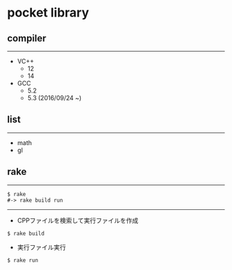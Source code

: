﻿# **pocket library**

## compiler
***
* VC++
	* 12
	* 14
* GCC
	* 5.2
	* 5.3 (2016/09/24 ~)

## list
***
* math
* gl

## rake
***
```
$ rake
#-> rake build run
```
***
* CPPファイルを検索して実行ファイルを作成
```
$ rake build
```
* 実行ファイル実行
```
$ rake run
```
